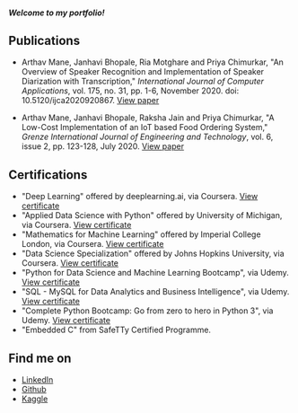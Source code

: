 ##### Welcome to my portfolio!


[//]: <> (## About me)


[//]: <> (## What am I currently working on?)


[//]: <> (## Past projects)


## Publications
* Arthav Mane, Janhavi Bhopale, Ria Motghare and Priya Chimurkar, "An Overview of Speaker Recognition and Implementation of Speaker Diarization with Transcription," *International Journal of Computer Applications*, vol. 175, no. 31, pp. 1-6, November 2020. doi: 10.5120/ijca2020920867.
[View paper](https://www.ijcaonline.org/archives/volume175/number31/mane-2020-ijca-920867.pdf)

* Arthav Mane, Janhavi Bhopale, Raksha Jain and Priya Chimurkar, "A Low-Cost Implementation of an IoT based Food Ordering System," *Grenze International Journal of Engineering and Technology*, vol. 6, issue 2, pp. 123-128, July 2020.
[View paper](http://thegrenze.com/pages/servej.php?fn=11_1.pdf&name=A%20Low-Cost%20Implementation%20of%20an%20IoT%20basedFood%20Ordering%20System&id=726&association=GRENZE&journal=GIJET&year=2020&volume=6&issue=2)


## Certifications
* "Deep Learning" offered by deeplearning.ai, via Coursera. [View certificate](https://coursera.org/share/1ac2322645be1c0b4dd30702f149b86b)
* "Applied Data Science with Python" offered by University of Michigan, via Coursera. [View certificate](https://coursera.org/share/d6225643d16287fdeb7c592340e27d48)
* "Mathematics for Machine Learning" offered by Imperial College London, via Coursera. [View certificate](https://coursera.org/share/5c657feb6c7cebf99c4c11f8ad7950b2)
* "Data Science Specialization" offered by Johns Hopkins University, via Coursera. [View certificate](https://coursera.org/share/b1324eb2192b5359e727bce3da010ad4)
* "Python for Data Science and Machine Learning Bootcamp", via Udemy. [View certificate](https://ude.my/UC-4b46f628-d897-4387-a1ba-83066b24de6a)
* "SQL - MySQL for Data Analytics and Business Intelligence", via Udemy. [View certificate](https://ude.my/UC-f9cf6125-3f8c-4195-ab76-de42734c9a05)
* "Complete Python Bootcamp: Go from zero to hero in Python 3", via Udemy. [View certificate](https://ude.my/UC-d82975ad-bb79-44f4-9114-5107daa2f741)
* "Embedded C" from SafeTTy Certified Programme.


## Find me on
* [LinkedIn](https://www.linkedin.com/in/arthav-mane) 
* [Github](https://github.com/arthavmane)
* [Kaggle](https://www.kaggle.com/arthavmane)
